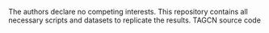 The authors declare no competing interests. This repository contains all necessary scripts and datasets to replicate the results.
TAGCN source code
